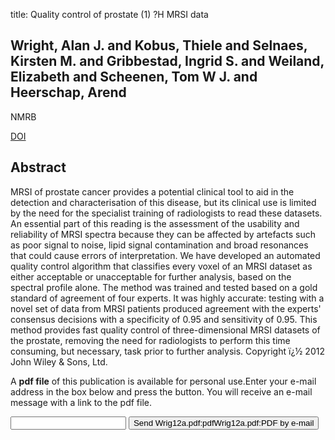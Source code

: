 title: Quality control of prostate (1) ?H MRSI data

## Wright, Alan J. and Kobus, Thiele and Selnaes, Kirsten M. and Gribbestad, Ingrid S. and Weiland, Elizabeth and Scheenen, Tom W J. and Heerschap, Arend
NMRB

<a href="https://doi.org/10.1002/nbm.2835">DOI</a>

## Abstract
MRSI of prostate cancer provides a potential clinical tool to aid in the detection and characterisation of this disease, but its clinical use is limited by the need for the specialist training of radiologists to read these datasets. An essential part of this reading is the assessment of the usability and reliability of MRSI spectra because they can be affected by artefacts such as poor signal to noise, lipid signal contamination and broad resonances that could cause errors of interpretation. We have developed an automated quality control algorithm that classifies every voxel of an MRSI dataset as either acceptable or unacceptable for further analysis, based on the spectral profile alone. The method was trained and tested based on a gold standard of agreement of four experts. It was highly accurate: testing with a novel set of data from MRSI patients produced agreement with the experts' consensus decisions with a specificity of 0.95 and sensitivity of 0.95. This method provides fast quality control of three-dimensional MRSI datasets of the prostate, removing the need for radiologists to perform this time consuming, but necessary, task prior to further analysis. Copyright ï¿½ 2012 John Wiley & Sons, Ltd.

A <b>pdf file</b> of this publication is available for personal use.Enter your e-mail address in the box below and press the button. You will receive an e-mail message with a link to the pdf file.
<form action="sender.php">  <input type="text" name="email">  <input type="submit" value="Send Wrig12a.pdf:pdfWrig12a.pdf:PDF by e-mail"></form>